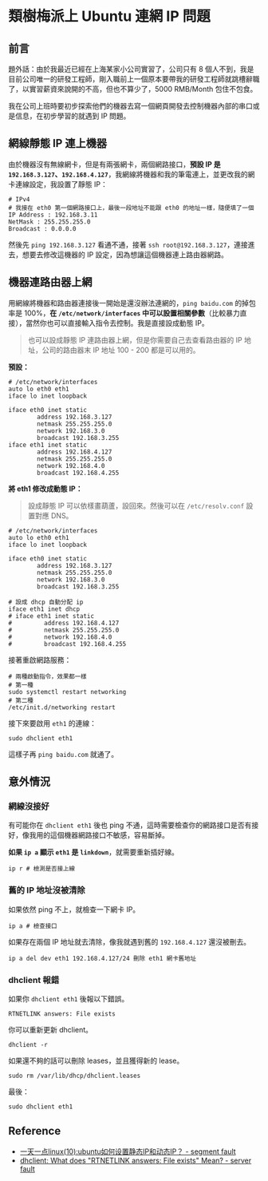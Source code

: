 # 類樹梅派上 Ubuntu 連網 IP 問題


## 前言

題外話：由於我最近已經在上海某家小公司實習了，公司只有 8 個人不到，我是目前公司唯一的研發工程師，剛入職前上一個原本要帶我的研發工程師就跳槽辭職了，以實習薪資來說開的不高，但也不算少了，5000 RMB/Month 包住不包食。

我在公司上班時要初步探索他們的機器去寫一個網頁開發去控制機器內部的串口或是信息，在初步學習的就遇到 IP 問題。

## 網線靜態 IP 連上機器

由於機器沒有無線網卡，但是有兩張網卡，兩個網路接口，**預設 IP 是 `192.168.3.127`、`192.168.4.127`**，我網線將機器和我的筆電連上，並更改我的網卡連線設定，我設置了靜態 IP：

```
# IPv4
# 我接在 eth0 第一個網路接口上，最後一段地址不能跟 eth0 的地址一樣，隨便填了一個
IP Address : 192.168.3.11
NetMask : 255.255.255.0
Broadcast : 0.0.0.0
```

然後先 `ping 192.168.3.127` 看通不通，接著 `ssh root@192.168.3.127`，連接進去，想要去修改這機器的 IP 設定，因為想讓這個機器連上路由器網路。

## 機器連路由器上網

用網線將機器和路由器連接後一開始是還沒辦法連網的，`ping baidu.com` 的掉包率是 100%，**在 `/etc/network/interfaces` 中可以設置相關參數**（比較暴力直接），當然你也可以直接輸入指令去控制。我是直接設成動態 IP。

> 也可以設成靜態 IP 連路由器上網，但是你需要自己去查看路由器的 IP 地址，公司的路由器末 IP 地址 100 - 200 都是可以用的。

**預設：**

```
# /etc/network/interfaces
auto lo eth0 eth1
iface lo inet loopback
                      
iface eth0 inet static       
        address 192.168.3.127
        netmask 255.255.255.0
        network 192.168.3.0    
        broadcast 192.168.3.255
iface eth1 inet static       
        address 192.168.4.127
        netmask 255.255.255.0
        network 192.168.4.0    
        broadcast 192.168.4.255
```

**將 eth1 修改成動態 IP：**

> 設成靜態 IP 可以依樣畫葫蘆，設回來。然後可以在 `/etc/resolv.conf` 設置對應 DNS。

```
# /etc/network/interfaces
auto lo eth0 eth1
iface lo inet loopback
                      
iface eth0 inet static       
        address 192.168.3.127
        netmask 255.255.255.0
        network 192.168.3.0    
        broadcast 192.168.3.255

# 設成 dhcp 自動分配 ip
iface eth1 inet dhcp
# iface eth1 inet static       
#         address 192.168.4.127
#         netmask 255.255.255.0
#         network 192.168.4.0    
#         broadcast 192.168.4.255
```

接著重啟網路服務：

```
# 兩種啟動指令，效果都一樣
# 第一種
sudo systemctl restart networking
# 第二種
/etc/init.d/networking restart
```

接下來要啟用 `eth1` 的連線：

```
sudo dhclient eth1
```

這樣子再 `ping baidu.com` 就通了。

## 意外情況

### 網線沒接好

有可能你在 `dhclient eth1` 後也 ping 不通，這時需要檢查你的網路接口是否有接好，像我用的這個機器網路接口不敏感，容易斷掉。

**如果 `ip a` 顯示 `eth1` 是 `linkdown`**，就需要重新插好線。

```
ip r # 檢測是否接上線
```

### 舊的 IP 地址沒被清除

如果依然 ping 不上，就檢查一下網卡 IP。

```
ip a # 檢查接口
```

如果存在兩個 IP 地址就去清除，像我就遇到舊的 `192.168.4.127` 還沒被刪去。

```
ip a del dev eth1 192.168.4.127/24 刪除 eth1 網卡舊地址
```

### dhclient 報錯

如果你 `dhclient eth1` 後報以下錯誤。

```
RTNETLINK answers: File exists
```

你可以重新更新 dhclient。

```
dhclient -r
```

如果還不夠的話可以刪除 leases，並且獲得新的 lease。

```
sudo rm /var/lib/dhcp/dhclient.leases
```

最後：

```
sudo dhclient eth1
```

## Reference

- [一天一点linux(10):ubuntu如何设置静态IP和动态IP？ - segment fault](https://segmentfault.com/a/1190000004651192)
- [dhclient: What does "RTNETLINK answers: File exists" Mean? - server fault](https://serverfault.com/questions/601450/dhclient-what-does-rtnetlink-answers-file-exists-mean)
